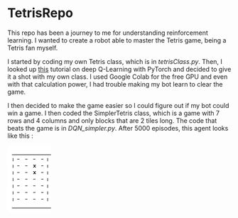 # TetrisRepo
This repo has been a journey to me for understanding reinforcement learning. I wanted to create a robot able to master the Tetris game, being a Tetris fan myself.

I started by coding my own Tetris class, which is in *tetrisClass.py*. Then, I looked up [this](https://pytorch.org/tutorials/intermediate/reinforcement_q_learning.html) tutorial on deep Q-Learning with PyTorch and decided to give it a shot with my own class. I used Google Colab for the free GPU and even with that calculation power, I had trouble making my bot learn to clear the game.

I then decided to make the game easier so I could figure out if my bot could win a game. I then coded the SimplerTetris class, which is a game with 7 rows and 4 columns and only blocks that are 2 tiles long. The code that beats the game is in *DQN_simpler.py*. After 5000 episodes, this agent looks like this :

![alt text](https://github.com/sagau59/TetrisRepo/blob/master/images/simpler.gif)


